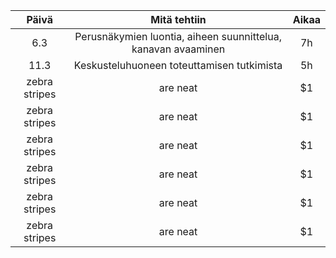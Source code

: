 | Päivä         | Mitä tehtiin  | Aikaa  |
|:-------------:|:-------------:|:-----:|
|    6.3        | Perusnäkymien luontia, aiheen suunnittelua, kanavan avaaminen | 7h |
| 11.3         | Keskusteluhuoneen toteuttamisen tutkimista      |   5h |
| zebra stripes | are neat      |    $1 |
| zebra stripes | are neat      |    $1 |
| zebra stripes | are neat      |    $1 |
| zebra stripes | are neat      |    $1 |
| zebra stripes | are neat      |    $1 |
| zebra stripes | are neat      |    $1 |
